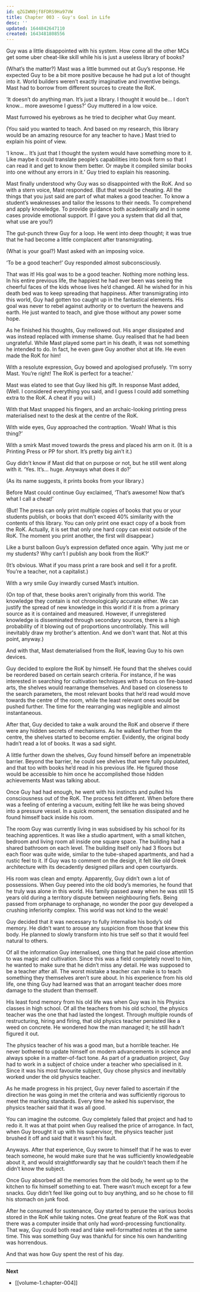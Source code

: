 ```yaml
---
id: qZGIWN9jf8FDRS9Ha97VW
title: Chapter 003 - Guy's Goal in Life
desc: ''
updated: 1644842647110
created: 1643481808556
---
```


Guy was a little disappointed with his system. How come all the other MCs get some uber cheat-like skill while his is just a useless library of books?

(What’s the matter?) Mast was a little bummed out at Guy’s response. He expected Guy to be a bit more positive because he had put a lot of thought into it. World builders weren’t exactly imaginative and inventive beings. Mast had to borrow from different sources to create the RoK.

‘It doesn’t do anything man. It’s just a library. I thought it would be… I don’t know… more awesome I guess?’ Guy muttered in a low voice.

Mast furrowed his eyebrows as he tried to decipher what Guy meant.

(You said you wanted to teach. And based on my research, this library would be an amazing resource for any teacher to have.) Mast tried to explain his point of view.

‘I know… It’s just that I thought the system would have something more to it. Like maybe it could translate people’s capabilities into book form so that I can read it and get to know them better. Or maybe it compiled similar books into one without any errors in it.’ Guy tried to explain his reasoning.

Mast finally understood why Guy was so disappointed with the RoK. And so with a stern voice, Mast responded. (But that would be cheating. All the things that you just said are part of what makes a good teacher. To know a student’s weaknesses and tailor the lessons to their needs. To comprehend and apply knowledge. To provide guidance both academically and in some cases provide emotional support. If I gave you a system that did all that, what use are you?)

The gut-punch threw Guy for a loop. He went into deep thought; it was true that he had become a little complacent after transmigrating.

(What is your goal?) Mast asked with an imposing voice.

‘To be a good teacher!’ Guy responded almost subconsciously.

That was it! His goal was to be a good teacher. Nothing more nothing less. In his entire previous life, the happiest he had ever been was seeing the cheerful faces of the kids whose lives he’d changed. All he wished for in his death bed was to keep spreading that happiness. After transmigrating into this world, Guy had gotten too caught up in the fantastical elements. His goal was never to rebel against authority or to overturn the heavens and earth. He just wanted to teach, and give those without any power some hope.

As he finished his thoughts, Guy mellowed out. His anger dissipated and was instead replaced with immense shame. Guy realised that he had been ungrateful. While Mast played some part in his death, it was not something he intended to do. In fact, he even gave Guy another shot at life. He even made the RoK for him!

With a resolute expression, Guy bowed and apologised profusely. ‘I’m sorry Mast. You’re right! The RoK is perfect for a teacher.’

Mast was elated to see that Guy liked his gift. In response Mast added, (Well. I considered everything you said, and I guess I could add something extra to the RoK. A cheat if you will.)

With that Mast snapped his fingers, and an archaic-looking printing press materialised next to the desk at the centre of the RoK. 

With wide eyes, Guy approached the contraption. ‘Woah! What is this thing?’

With a smirk Mast moved towards the press and placed his arm on it. (It is a Printing Press or PP for short. It’s pretty big ain’t it.)

Guy didn’t know if Mast did that on purpose or not, but he still went along with it. ‘Yes. It’s… huge. Anyways what does it do?’

(As its name suggests, it prints books from your library.)

Before Mast could continue Guy exclaimed, ‘That’s awesome! Now that’s what I call a cheat!’

(But! The press can only print multiple copies of books that you or your students publish, or books that don’t exceed 40% similarity with the contents of this library. You can only print one exact copy of a book from the RoK. Actually, it is set that only one hard copy can exist outside of the RoK. The moment you print another, the first will disappear.)

Like a burst balloon Guy’s expression deflated once again. ‘Why just me or my students? Why can’t I publish any book from the RoK?’

(It’s obvious. What if you mass print a rare book and sell it for a profit. You’re a teacher, not a capitalist.)

With a wry smile Guy inwardly cursed Mast’s intuition. 

(On top of that, these books aren't originally from this world. The knowledge they contain is not chronologically accurate either. We can justify the spread of new knowledge in this world if it is from a primary source as it is contained and measured. However, if unregistered knowledge is disseminated through secondary sources, there is a high probability of it blowing out of proportions uncontrollably. This will inevitably draw my brother's attention. And we don't want that. Not at this point, anyway.)

And with that, Mast dematerialised from the RoK, leaving Guy to his own devices.

Guy decided to explore the RoK by himself. He found that the shelves could be reordered based on certain search criteria. For instance, if he was interested in searching for cultivation techniques with a focus on fire-based arts, the shelves would rearrange themselves. And based on closeness to the search parameters, the most relevant books that he’d read would move towards the centre of the room, while the least relevant ones would be pushed further. The time for the rearranging was negligible and almost instantaneous. 

After that, Guy decided to take a walk around the RoK and observe if there were any hidden secrets of mechanisms. As he walked further from the centre, the shelves started to become emptier. Evidently, the original body hadn’t read a lot of books. It was a sad sight.

A little further down the shelves, Guy found himself before an impenetrable barrier. Beyond the barrier, he could see shelves that were fully populated, and that too with books he’d read in his previous life. He figured those would be accessible to him once he accomplished those hidden achievements Mast was talking about.

Once Guy had had enough, he went with his instincts and pulled his consciousness out of the RoK. The process felt different. When before there was a feeling of entering a vacuum, exiting felt like he was being shoved into a pressure vessel. In a quick moment, the sensation dissipated and he found himself back inside his room.

The room Guy was currently living in was subsidised by his school for its teaching apprentices. It was like a studio apartment, with a small kitchen, bedroom and living room all inside one square space. The building had a shared bathroom on each level. The building itself only had 3 floors but each floor was quite wide, similar to the tube-shaped apartments, and had a rustic feel to it. If Guy was to comment on the design, it felt like old Greek architecture with its decadently designed pillars and open courtyards.

His room was clean and empty. Apparently, Guy didn’t own a lot of possessions. When Guy peered into the old body’s memories, he found that he truly was alone in this world. His family passed away when he was still 15 years old during a territory dispute between neighbouring fiefs. Being passed from orphanage to orphanage, no wonder the poor guy developed a crushing inferiority complex. This world was not kind to the weak!

Guy decided that it was necessary to fully internalise his body’s old memory. He didn’t want to arouse any suspicion from those that knew this body. He planned to slowly transform into his true self so that it would feel natural to others.

Of all the information Guy internalised, one thing that he paid close attention to was magic and cultivation. Since this was a field completely novel to him, he wanted to make sure that he didn’t miss any detail. He was supposed to be a teacher after all. The worst mistake a teacher can make is to teach something they themselves aren’t sure about. In his experience from his old life, one thing Guy had learned was that an arrogant teacher does more damage to the student than themself.

His least fond memory from his old life was when Guy was in his Physics classes in high school. Of all the teachers from his old school, the physics teacher was the one that had lasted the longest. Through multiple rounds of restructuring, hiring and firing, that old physics teacher persisted like a weed on concrete. He wondered how the man managed it; he still hadn’t figured it out.

The physics teacher of his was a good man, but a horrible teacher. He never bothered to update himself on modern advancements in science and always spoke in a matter-of-fact tone. As part of a graduation project, Guy had to work in a subject of choice under a teacher who specialised in it. Since it was his most favourite subject, Guy chose physics and inevitably worked under the old physics teacher.

As he made progress in his project, Guy never failed to ascertain if the direction he was going in met the criteria and was sufficiently rigorous to meet the marking standards. Every time he asked his supervisor, the physics teacher said that it was all good. 

You can imagine the outcome. Guy completely failed that project and had to redo it. It was at that point when Guy realised the price of arrogance. In fact, when Guy brought it up with his supervisor, the physics teacher just brushed it off and said that it wasn’t his fault.

Anyways. After that experience, Guy swore to himself that if he was to ever teach someone, he would make sure that he was sufficiently knowledgeable about it, and would straightforwardly say that he couldn’t teach them if he didn’t know the subject.

Once Guy absorbed all the memories from the old body, he went up to the kitchen to fix himself something to eat. There wasn’t much except for a few snacks. Guy didn’t feel like going out to buy anything, and so he chose to fill his stomach on junk food.

After he consumed for sustenance, Guy started to peruse the various books stored in the RoK while taking notes. One great feature of the RoK was that there was a computer inside that only had word-processing functionality. That way, Guy could both read and take well-formatted notes at the same time. This was something Guy was thankful for since his own handwriting was horrendous.

And that was how Guy spent the rest of his day.

____

**Next**
* [[volume-1.chapter-004]]